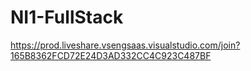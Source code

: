 # NI1-FullStack
https://prod.liveshare.vsengsaas.visualstudio.com/join?165B8362FCD72E24D3AD332CC4C923C487BF
